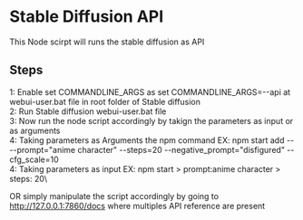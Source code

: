 # Stable Diffusion API

This Node scirpt will runs the stable diffusion as API

## Steps

1: Enable set COMMANDLINE_ARGS as set COMMANDLINE_ARGS=--api at webui-user.bat file in root folder of Stable diffusion\
2: Run Stable diffusion webui-user.bat file\
3: Now run the node script accordingly by takign the parameters as input or as arguments\
4: Taking parameters as Arguments the npm command EX: npm start add -- --prompt="anime character" --steps=20 --negative_prompt="disfigured" --cfg_scale=10\
4: Taking parameters as input EX: npm start > prompt:anime character > steps: 20\

OR simply manipulate the script accordingly by going to http://127.0.0.1:7860/docs where multiples API reference are present